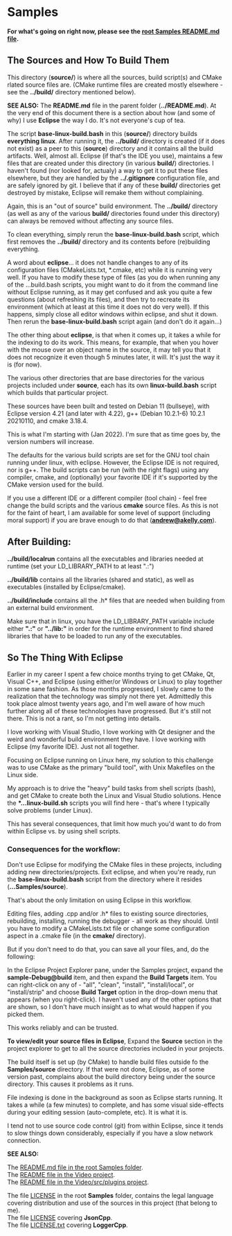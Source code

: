 
# Samples
    
**For what's going on right now, please see the [root Samples README.md file](../README.md).**     
     
## The Sources and How To Build Them

This directory (**source/**) is where all the sources, build script(s) and CMake rlated source files are. (CMake runtime files are created mostly elsewhere - see the **../build/** directory mentioned below).

**SEE ALSO:** The **README.md** file in the parent folder (**../README.md**).  At the very end of this document there
is a section about how (and some of why) I use **Eclipse** the way I do.  It's not everyone's cup of tea.  

The script **base-linux-build.bash** in this (**source/**) directory builds **everything linux**. 
After running it, the **../build/** directory is created (if it does not exist) as a peer to this (**source**)
directory and it contains all the build artifacts.  Well, almost all.  Eclipse (if that's the IDE you use), 
maintains a few files that are created under this directory (in various **build/**)
directories.  I haven't found (nor looked for, actualy) a way to get it to put these files elsewhere, but 
they are handled by the **../.gitignore** configuration file, and are safely ignored by git.  I believe that if
any of these **build/** directories get destroyed by mistake, Eclipse will remake them without complaining.

Again, this is an "out of source" build environment.  The **../build/** directory (as well as any of the 
various **build/** directories found under this directory) can always be removed 
without affecting any source files.  

To clean everything, simply rerun the **base-linux-build.bash** script, which first removes the **../build/** 
directory and its contents before (re)building everything.  

A word about **eclipse**... it does not handle changes to any of its configuration files (CMakeLists.txt, 
\*.cmake, etc) while it is running very well.  If you have to modify these type of files 
(as you do when running any of the ...build.bash scripts,
you might want to do it from the command line without Eclipse running,
as it may get confused and ask you quite a few questions (about refreshing its files), and then try to recreate
its environment (which at least at this time it does not do very well). If this happens, simply close all editor windows
within eclipse, and shut it down.  Then rerun the **base-linux-build.bash** script again (and don't do it again...)

The other thing about **eclipse**, is that when it comes up, it takes a while for the indexing to do its work.  This means, 
for example, that when you hover with the mouse over an object name in the source, it may tell you that it does not recognize it
even though 5 minutes later, it will.  It's just the way it is (for now).

The various other directories that are base directories for the various projects included under **source**, each has its own **linux-build.bash** script which builds that particular project.  

These sources have been built and tested on Debian 11 (bullseye), with 
Eclipse version 4.21 (and later with 4.22),
g++ (Debian 10.2.1-6) 10.2.1 20210110, 
and cmake 3.18.4.

This is what I'm starting with (Jan 2022).  I'm sure that as time goes by, the version numbers will
increase. 

The defaults for the various build scripts are set for the GNU tool chain running under linux, with
eclipse.  However, the Eclipse IDE is not required, nor is g++. The build scripts can be run (with the 
right flags) using any compiler, cmake, and (optionally) your favorite IDE if it's supported 
by the CMake version used for the build. 

If you use a different IDE or a different compiler (tool chain) - feel free change the build scripts 
and the various **cmake** source files.  As this is not for the faint of heart, I am available for some level of support 
(including moral support) if you are brave enough to do that (**andrew@akelly.com**).


## After Building: ##

**../build/localrun** contains all the executables and libraries needed at runtime (set your LD_LIBRARY_PATH to at least ".:") 

**../build/lib** contains all the libraries (shared and static), as well as executables (installed by Eclipse/cmake).

**../build/include** contains all the .h\* files that are needed when building from an external build environment. 

Make sure that in linux, you have the LD_LIBRARY_PATH variable include either **".:"** or **"../lib:"** in order for the runtime environment to find shared libraries that have to be loaded to run any of the executables.  


## So The Thing With Eclipse ##

Earlier in my career I spent a few choice months trying to get CMake, Qt, Visual C++, and Eclipse (using either/or Windows or Linux) to play together in some sane fashion.  As those months progressed, I slowly came to the realization that the technology was simply not there yet. Admittedly this took place almost twenty years ago, and I'm well aware of how much further along all of these technologies have progressed.  But it's still not there.  This is not a rant, so I'm not getting into details.

I love working with Visual Studio, I love working with Qt designer and the weird and wonderful build environment they have. I love working with Eclipse (my favorite IDE).  Just not all together.  

Focusing on Eclipse running on Linux here, my solution to this challenge was to use CMake as the primary "build tool", with Unix Makefiles on the Linux side.   

My approach is to drive the "heavy" build tasks from shell scripts (bash), and get CMake to create both the Linux and Visual Studio solutions.  Hence the **\*...linux-build.sh** scripts you will find here - that's where I typically solve problems (under Linux).  

This has several consequences, that limit how much you'd want to do from within Eclipse vs. by using shell scripts.  


### Consequences for the workflow: ###

Don't use Eclipse for modifying the CMake files in these projects, including adding new directories/projects.   Exit eclipse, and when you're ready, run the **base-linux-build.bash** script from the directory where it resides (**...Samples/source**).

That's about the only limitation on using Eclipse in this workflow.

Editing files, adding .cpp and/or .h\* files to existing source directories, rebuilding, installing, running the debugger - all work as they should.  Until you have to modify a CMakeLists.txt file or change some configuration aspect in a .cmake file (in the **cmake/** directory). 

But if you don't need to do that, you can save all your files, and, do the following:

In the Eclipse Project Explorer pane, under the Samples project, expand the **sample-Debug@build** item, and then expand the **Build Targets** item. You can right-click on any of - "all", "clean", "install", "install/local", or "install/strip" and choose **Build Target** option in the drop-down menu that appears (when you right-click).  I haven't used any of the other options that are shown, so I don't have much insight as to what would happen if you picked them.

This works reliably and can be trusted. 

**To view/edit your source files in Eclipse**, Expand the **Source** section in the project explorer to get to all the source directories included in your projects. 

The build itself is set up (by CMake) to handle build files outside fo the **Samples/source** directory.  If that were not done, Eclipse, as of some version past, complains about the build directory being under the source directory.  This causes it problems as it runs.

File indexing is done in the background as soon as Eclipse starts running.  It takes a while (a few minutes) to complete, and has some visual side-effects during your editing session (auto-complete, etc).  It is what it is.  

I tend not to use source code control (git) from within Eclipse, since it tends to slow things down considerably, especially if you have a slow network connection.     

**SEE ALSO:**    

The [README.md file in the root Samples folder](../README.md).    
The [README file in the Video project](Video/README.md).     
The [README file in the Video/src/plugins project](Video/src/plugins/README.md).        
    
The file [LICENSE](../LICENSE) in the root **Samples** folder, contains the legal language covering distribution and use of the sources in this project (that belong to me).    
The file [LICENSE](3rdparty/JsonCpp/JsonCpp-8190e06-2022-07-15/jsoncpp/LICENSE) covering **JsonCpp**.    
The file [LICENSE.txt](3rdparty/LoggerCpp/SRombauts-LoggerCpp-a0868a8-modified/LICENSE.txt) covering **LoggerCpp**.     
     



